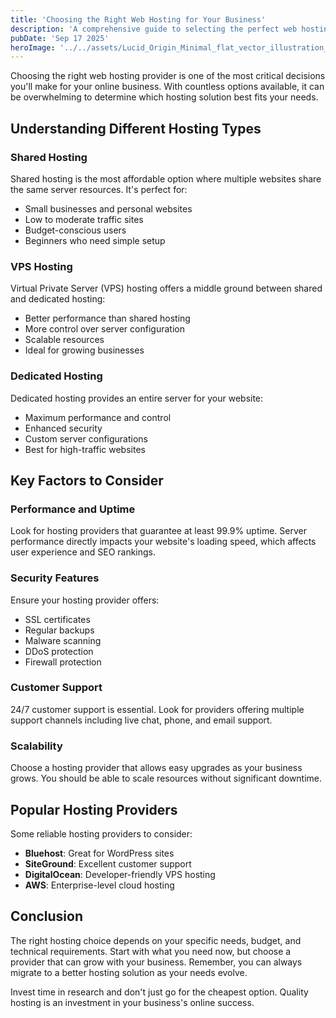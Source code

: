 ```yaml
---
title: 'Choosing the Right Web Hosting for Your Business'
description: 'A comprehensive guide to selecting the perfect web hosting solution for your business needs, covering shared, VPS, and dedicated hosting options.'
pubDate: 'Sep 17 2025'
heroImage: '../../assets/Lucid_Origin_Minimal_flat_vector_illustration_of_a_web_dashboa_0.jpg'
---
```


Choosing the right web hosting provider is one of the most critical decisions you'll make for your online business. With countless options available, it can be overwhelming to determine which hosting solution best fits your needs.

## Understanding Different Hosting Types

### Shared Hosting
Shared hosting is the most affordable option where multiple websites share the same server resources. It's perfect for:
- Small businesses and personal websites
- Low to moderate traffic sites
- Budget-conscious users
- Beginners who need simple setup

### VPS Hosting
Virtual Private Server (VPS) hosting offers a middle ground between shared and dedicated hosting:
- Better performance than shared hosting
- More control over server configuration
- Scalable resources
- Ideal for growing businesses

### Dedicated Hosting
Dedicated hosting provides an entire server for your website:
- Maximum performance and control
- Enhanced security
- Custom server configurations
- Best for high-traffic websites

## Key Factors to Consider

### Performance and Uptime
Look for hosting providers that guarantee at least 99.9% uptime. Server performance directly impacts your website's loading speed, which affects user experience and SEO rankings.

### Security Features
Ensure your hosting provider offers:
- SSL certificates
- Regular backups
- Malware scanning
- DDoS protection
- Firewall protection

### Customer Support
24/7 customer support is essential. Look for providers offering multiple support channels including live chat, phone, and email support.

### Scalability
Choose a hosting provider that allows easy upgrades as your business grows. You should be able to scale resources without significant downtime.

## Popular Hosting Providers

Some reliable hosting providers to consider:
- **Bluehost**: Great for WordPress sites
- **SiteGround**: Excellent customer support
- **DigitalOcean**: Developer-friendly VPS hosting
- **AWS**: Enterprise-level cloud hosting

## Conclusion

The right hosting choice depends on your specific needs, budget, and technical requirements. Start with what you need now, but choose a provider that can grow with your business. Remember, you can always migrate to a better hosting solution as your needs evolve.

Invest time in research and don't just go for the cheapest option. Quality hosting is an investment in your business's online success.